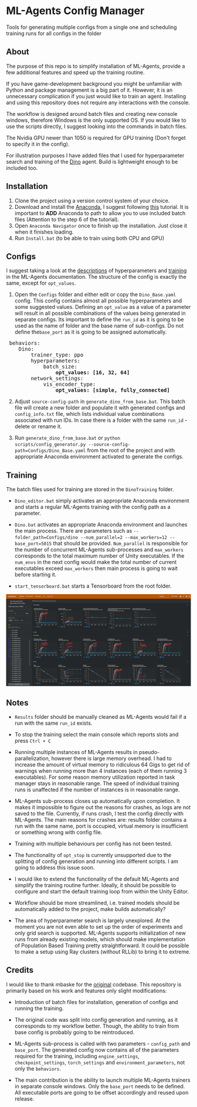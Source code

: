 


# ML-Agents Config Manager

Tools for generating multiple configs from a single one and scheduling training runs for all configs in the folder

## About

The purpose of this repo is to simplify installation of ML-Agents, provide a few additional features and speed up the training routine.

If you have game-development background you might be unfamiliar with Python and package management is a big part of it.  However, it is an unnecessary complication if you just would like to train an agent. Installing and using this repository does not require any interactions with the console.

The workflow is designed around batch files and creating new console windows, therefore Windows is the only supported OS. If you would like to use the scripts directly, I suggest looking into the commands in batch files.

The Nvidia GPU newer than 1050 is required for GPU training (Don't forget to specify it in the config).

For illustration purposes I have added files that I used for hyperparameter search and training of the [Dino](https://github.com/CubeMD/Dino) agent. Build is lightweight enough to be included too.
                                                                                                                                                                                                                                                                                                                                                                                                                                                                                                                                                                                                                                                                                                                                                                                                                                                                                                                                                                                                                                                                                                                                                                                                                                                                                                                                                                                                                                                                                                                                                                                                                                                                                                                                                                                                                                                                                                                                                                                                                                                                                                                                                                                                                                                                                                                                                                                                                                                                                                                                                                                                                                                                                                                                                                                                                                                                                                                                                                                                                                                                                                                                                                                                                                                                                                                                                                                                                                                                                                                                                                                                                                                                                                                                                                                                                                                                                                                                                                                                                                                                                                                                                                                                                                                                                                                                                                                                                                                                                                                                                                                                                                                                                                                                                                                                                                                                                                                                                                                                                                                                                                                                                                                                                                                                                                                                                                                                                                                                                                                                                                                                                                                                                                                                                                                                                                                                                                                                                                                                                                                                                                                                                                                                                                                                                                                                                                                                                                                                                                                                                                                                                                                                                                                                                                                                                                                                                                                                                                                                                                                                                                                                                                                                                                                                                                                                                                                                                                                                                                                                                                                                                                                                                                                                                                                                                                                                                                                                                                                                                                                                                                                                                                                                                                                                                                                                                                                                                                                                                                                                                                                                                                                                                                                                                                                                                                                                                                                                                                                                                                                                                                                                                                                                                                                                                                                                                                                                                                                                                                                                                                                                                                                                                                                                                                                                                                                                                                                                                                                                                                                                                                                                                                                                                                                                                                                                                                                                                                                                                                                                                                                                                                                                                                                                                                                                                                                                                                                                                                                                                                                                                                                                                                                                                                                                                                                                                                                                                                                                                                                                                                                                                                                                                                                                                                                                                                                                                                                                                                                                                                                                                                                                                                                                                                                                                                                                                                                                                                                                                                                                                                                                                                                                                                                                                                                                                                                                                                                                                                                                                                                                                                                                                                                                                                                                                                                                                                                                                                                                                                                                                                                                                                                                                                                                                                                                                                                                                                                                                                                                                                                                                                                                                                                                                                                                                                                                                                                                                                                                                                                                                                                                                                                                                                                                                                                                                                                                                                                                                                                                                                                                                                                                                                                                                                                                                                                                                                                                                                                                                                                                                                                                                                                                                                                                                                                                                                                                                                                                                                                                                                                                                                                                                                                                                                                                                                                                                                                                                                                                                                                                                                                                                                                                                                                                                                                                                                                                                                                                                                                                                                                                                                                                                                                                                                                                                                                                                                                                                                                                                                                                                                                                                                                                                                                                                                                                                                                                                                                                                                                                                                                                                                                                                                                                                                                                                                                                                                                                                                                                                                                                                                                                                                                                                                                                                                                                                                                                                                                                                                                                                                                                                                                                                                                                                                       
## Installation

1. Clone the project using a version control system of your choice.
2. Download and install the [Anaconda](https://www.anaconda.com/products/individual), I suggest following [this](https://www.datacamp.com/tutorial/installing-anaconda-windows) tutorial. It is important to **ADD** Anaconda to path to allow you to use included batch files (Attention to the step 6 of the tutorial).
3. Open `Anaconda Navigator` once to finish up the installation. Just close it when it finishes loading.
4. Run `Install.bat` (to be able to train using both CPU and GPU)
  
## Configs

I suggest taking a look at the [descriptions](https://github.com/Unity-Technologies/ml-agents/blob/main/docs/Training-Configuration-File.md) of hyperparameters and [training](https://github.com/Unity-Technologies/ml-agents/blob/main/docs/Training-ML-Agents.md) in the ML-Agents documentation. The structure of the config is exactly the same, except for `opt_values`.

1. Open the `Configs` folder and either edit or copy the `Dino_Base.yaml` config. This config contains almost all possible hyperparameters and some suggested values. Defining an `opt_value` as a value of a parameter will result in all possible combinations of the values being generated in separate configs. Its important to define the `run_id` as it is going to be used as the name of folder and the base name of sub-configs. Do not define the`base_port` as it is going to be assigned automatically.
<pre> behaviors:
	Dino:
		trainer_type: ppo
		hyperparameters:
			batch_size:
				<b>opt_values: [16, 32, 64]</b>
		network_settings:  
			vis_encoder_type:
				<b>opt_values: [simple, fully_connected]</b></pre>
				
2. Adjust `source-config-path` in `generate_dino_from_base.bat`. This batch file will create a new folder and populate it with generated configs and `config_info.txt` file, which lists individual value combinations associated with run IDs. In case there is a folder with the same `run_id` - delete or rename it. 
 
3. Run `generate_dino_from_base.bat` or `python scripts/config_generator.py --source-config-path=Configs/Dino_Base.yaml` from the root of the project and with appropriate Anaconda environment activated to generate the configs.  

## Training

The batch files used for training are stored in the `DinoTraining` folder. 

- `Dino_editor.bat` simply activates an appropriate Anaconda environment and starts a regular ML-Agents training with the config path as a parameter.

- `Dino.bat` activates an appropriate Anaconda environment and launches the main process. There are parameters such as `--folder_path=Configs/dino --num_parallel=2 --max_workers=12 --base_port=5015` that should be provided. `Num_parallel` is responsible for the number of concurrent ML-Agents sub-processes and `max_workers` corresponds to the total maximum number of Unity executables. If the `num_envs` in the next config would make the total number of current executables exceed `max_workers` then main process is going to wait before starting it.

- `start_tensorboard.bat` starts a Tensorboard from the root folder.

![runs](/Images/runs.png)

## Notes

- `Results` folder should be manually cleaned as ML-Agents would fail if a run with the same `run_id` exists.

- To stop the training select the main console which reports slots and press `Ctrl + C`

- Running multiple instances of ML-Agents results in pseudo-parallelization, however there is large memory overhead. I had to increase the amount of virtual memory to ridiculous 64 Gigs to get rid of warnings when running more than 4 instances (each of them running 3 executables). For some reason memory utilization reported in task manager stays in reasonable range. The speed of individual training runs is unaffected if the number of instances is in reasonable range.

- ML-Agents sub-process closes up automatically upon completion. It makes it impossible to figure out the reasons for crashes, as logs are not saved to the file. Currently, if runs crash, I test the config directly with ML-Agents. The main reasons for crashes are: results folder contains a run with the same name, port is occupied, virtual memory is insufficient or something wrong with config file.

- Training with multiple behaviours per config has not been tested.

- The functionality of `opt_stop` is currently unsupported due to the splitting of config generation and running into different scripts. I am going to address this issue soon.

- I would like to extend the functionality of the default ML-Agents and simplify the training routine further. Ideally, it should be possible to configure and start the default training loop from within the Unity Editor.

- Workflow should be more streamlined, i.e. trained models should be automatically added to the project, make builds automatically?

- The area of hyperparameter search is largely unexplored. At the moment you are not even able to set up the order of experiments and only grid search is supported. ML-Agents supports initialization of new runs from already existing models, which should make implementation of Population Based Training pretty straightforward. It could be possible to make a setup using Ray clusters (without RLLib) to bring it to extreme.

## Credits

I would like to thank mbaske for the [original](https://github.com/mbaske/ml-agents-hyperparams) codebase. This repository is primarily based on his work and features only slight modifications:

- Introduction of batch files for installation, generation of configs and running the training.

- The original code was split into config generation and running, as it corresponds to my workflow better. Though, the ability to train from base config is probably going to be reintroduced.

- ML-Agents sub-process is called with two parameters - `config_path` and `base_port`. The generated config now contains all of the parameters required for the training, including `engine_settings`, `checkpoint_settings`,  `torch_settings` and `environment_parameters`, not only the `behaviors`.

- The main contribution is the ability to launch multiple ML-Agents trainers in separate console windows. Only the `base_port` needs to be defined. All executable ports are going to be offset accordingly and reused upon release.
